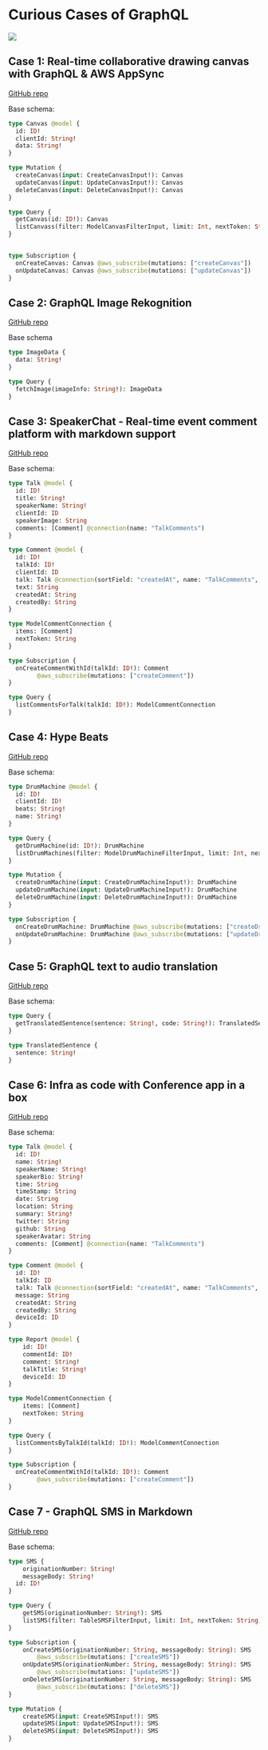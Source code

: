 # Curious Cases of GraphQL

![](header.png)

## Case 1: Real-time collaborative drawing canvas with GraphQL & AWS AppSync

[GitHub repo](https://github.com/dabit3/appsync-graphql-real-time-canvas)

Base schema:

```graphql
type Canvas @model {
  id: ID!
  clientId: String!
  data: String!
}

type Mutation {
  createCanvas(input: CreateCanvasInput!): Canvas
  updateCanvas(input: UpdateCanvasInput!): Canvas
  deleteCanvas(input: DeleteCanvasInput!): Canvas
}

type Query {
  getCanvas(id: ID!): Canvas
  listCanvass(filter: ModelCanvasFilterInput, limit: Int, nextToken: String): ModelCanvasConnection
}


type Subscription {
  onCreateCanvas: Canvas @aws_subscribe(mutations: ["createCanvas"])
  onUpdateCanvas: Canvas @aws_subscribe(mutations: ["updateCanvas"])
}
```

## Case 2: GraphQL Image Rekognition

[GitHub repo](https://github.com/dabit3/appsync-image-rekognition)

Base schema

```graphql
type ImageData {
  data: String!
}

type Query {
  fetchImage(imageInfo: String!): ImageData
}
```

## Case 3: SpeakerChat - Real-time event comment platform with markdown support

[GitHub repo](https://github.com/dabit3/speakerchat)

Base schema:

```graphql
type Talk @model {
  id: ID!
  title: String!
  speakerName: String!
  clientId: ID
  speakerImage: String
  comments: [Comment] @connection(name: "TalkComments")
}

type Comment @model {
  id: ID!
  talkId: ID!
  clientId: ID
  talk: Talk @connection(sortField: "createdAt", name: "TalkComments", keyField: "talkId")
  text: String
  createdAt: String
  createdBy: String
}

type ModelCommentConnection {
  items: [Comment]
  nextToken: String
}

type Subscription {
  onCreateCommentWithId(talkId: ID!): Comment
		@aws_subscribe(mutations: ["createComment"])
}

type Query {
  listCommentsForTalk(talkId: ID!): ModelCommentConnection
}
```

## Case 4: Hype Beats

[GitHub repo](https://github.com/dabit3/hype-beats)

Base schema:

```graphql
type DrumMachine @model {
  id: ID!
  clientId: ID!
  beats: String!
  name: String!
}

type Query {
  getDrumMachine(id: ID!): DrumMachine
  listDrumMachines(filter: ModelDrumMachineFilterInput, limit: Int, nextToken: String): ModelDrumMachineConnection
}

type Mutation {
  createDrumMachine(input: CreateDrumMachineInput!): DrumMachine
  updateDrumMachine(input: UpdateDrumMachineInput!): DrumMachine
  deleteDrumMachine(input: DeleteDrumMachineInput!): DrumMachine
}

type Subscription {
  onCreateDrumMachine: DrumMachine @aws_subscribe(mutations: ["createDrumMachine"])
  onUpdateDrumMachine: DrumMachine @aws_subscribe(mutations: ["updateDrumMachine"])
}

```

## Case 5: GraphQL text to audio translation

[GitHub repo](https://github.com/dabit3/appsync-web-translator)

Base schema:

```graphql
type Query {
  getTranslatedSentence(sentence: String!, code: String!): TranslatedSentence
}

type TranslatedSentence {
  sentence: String!
}
```

## Case 6: Infra as code with Conference app in a box

[GitHub repo](https://github.com/dabit3/conference-app-in-a-box)

Base schema:

```graphql
type Talk @model {
  id: ID!
  name: String!
  speakerName: String!
  speakerBio: String!
  time: String
  timeStamp: String
  date: String
  location: String
  summary: String!
  twitter: String
  github: String
  speakerAvatar: String
  comments: [Comment] @connection(name: "TalkComments")
}

type Comment @model {
  id: ID!
  talkId: ID
  talk: Talk @connection(sortField: "createdAt", name: "TalkComments", keyField: "talkId")
  message: String
  createdAt: String
  createdBy: String
  deviceId: ID
}

type Report @model {
	id: ID!
	commentId: ID!
	comment: String!
	talkTitle: String!
	deviceId: ID
}

type ModelCommentConnection {
	items: [Comment]
	nextToken: String
}

type Query {
  listCommentsByTalkId(talkId: ID!): ModelCommentConnection
}

type Subscription {
  onCreateCommentWithId(talkId: ID!): Comment
		@aws_subscribe(mutations: ["createComment"])
}
```

## Case 7 - GraphQL SMS in Markdown

[GitHub repo](https://github.com/dabit3/sms-graphql-ui/settings)

Base schema:

```graphql
type SMS {
	originationNumber: String!
	messageBody: String!
  id: ID!
}

type Query {
	getSMS(originationNumber: String!): SMS
	listSMS(filter: TableSMSFilterInput, limit: Int, nextToken: String): SMSConnection
}

type Subscription {
	onCreateSMS(originationNumber: String, messageBody: String): SMS
		@aws_subscribe(mutations: ["createSMS"])
	onUpdateSMS(originationNumber: String, messageBody: String): SMS
		@aws_subscribe(mutations: ["updateSMS"])
	onDeleteSMS(originationNumber: String, messageBody: String): SMS
		@aws_subscribe(mutations: ["deleteSMS"])
}

type Mutation {
	createSMS(input: CreateSMSInput!): SMS
	updateSMS(input: UpdateSMSInput!): SMS
	deleteSMS(input: DeleteSMSInput!): SMS
}
```